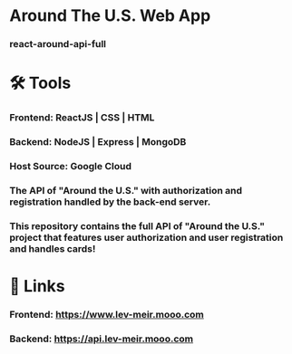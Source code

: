 # Around The U.S. Web App

### react-around-api-full

# 🛠 Tools

### Frontend: ReactJS | CSS | HTML

### Backend: NodeJS | Express | MongoDB

### Host Source: Google Cloud

### The API of "Around the U.S." with authorization and registration handled by the back-end server.

### This repository contains the full API of "Around the U.S." project that features user authorization and user registration and handles cards!

# 🔗 Links

### Frontend: https://www.lev-meir.mooo.com

### Backend: https://api.lev-meir.mooo.com
